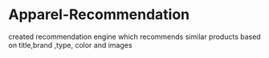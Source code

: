 # Apparel-Recommendation
created recommendation engine which recommends similar products based on title,brand ,type, color and images
